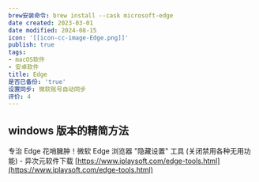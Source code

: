 ```yaml
---
brew安装命令: brew install --cask microsoft-edge
date created: 2023-03-01
date modified: 2024-08-15
icon: '[[icon-cc-image-Edge.png]]'
publish: true
tags:
- macOS软件
- 安卓软件
title: Edge
是否已备份: 'true'
设置同步: 微软账号自动同步
评价: 4
---
```

## windows 版本的精简方法

专治 Edge 花哨臃肿！微软 Edge 浏览器 "隐藏设置" 工具 (关闭禁用各种无用功能) - 异次元软件下载 [https://www.iplaysoft.com/edge-tools.html](https://www.iplaysoft.com/edge-tools.html)
